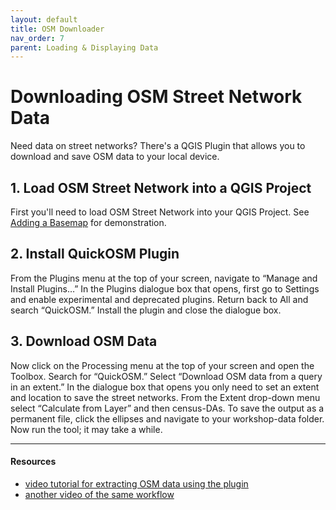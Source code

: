 ```yaml
---
layout: default
title: OSM Downloader
nav_order: 7
parent: Loading & Displaying Data
---
```

# Downloading OSM Street Network Data
Need data on street networks? There's a QGIS Plugin that allows you to download and save OSM data to your local device. 

## 1. Load OSM Street Network into a QGIS Project
First you'll need to load OSM Street Network into your QGIS Project. See [Adding a Basemap](./content/web-basemap.md) for demonstration. 

## 2. Install QuickOSM Plugin
From the Plugins menu at the top of your screen, navigate to “Manage and Install Plugins…” In the Plugins dialogue box that opens, first go to Settings and enable experimental and deprecated plugins. Return back to All and search “QuickOSM.” Install the plugin and close the dialogue box. 

## 3. Download OSM Data
Now click on the Processing menu at the top of your screen and open the Toolbox. Search for “QuickOSM.” Select “Download OSM data from a query in an extent.” In the dialogue box that opens you only need to set an extent and location to save the street networks. From the Extent drop-down menu select “Calculate from Layer” and then census-DAs. To save the output as a permanent file, click the ellipses and navigate to your workshop-data folder. Now run the tool; it may take a while.



---
#### Resources 
- [video tutorial for extracting OSM data using the plugin](https://www.youtube.com/watch?v=Yxkh2f-3Bj8)
- [another video of the same workflow](https://www.youtube.com/watch?v=X3crjuhOBro)

